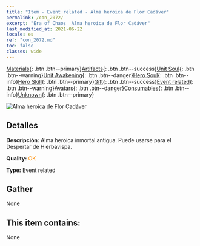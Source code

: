 ```yaml
---
title: "Item - Event related - Alma heroica de Flor Cadáver"
permalink: /con_2072/
excerpt: "Era of Chaos  Alma heroica de Flor Cadáver"
last_modified_at: 2021-06-22
locale: es
ref: "con_2072.md"
toc: false
classes: wide
---
```

 [Materials](/ItemsES/){: .btn .btn--primary}[Artifacts](/ItemsES/Artifacts/){: .btn .btn--success}[Unit Soul](/ItemsES/UnitSoul/){: .btn .btn--warning}[Unit Awakening](/ItemsES/UnitAwakening/){: .btn .btn--danger}[Hero Soul](/ItemsES/HeroSoul/){: .btn .btn--info}[Hero Skill](/ItemsES/HeroSkill/){: .btn .btn--primary}[Gift](/ItemsES/Gift/){: .btn .btn--success}[Event related](/ItemsES/Events/){: .btn .btn--warning}[Avatars](/ItemsES/Avatars/){: .btn .btn--danger}[Consumables](/ItemsES/Consumables/){: .btn .btn--info}[Unknown](/ItemsES/Unknown/){: .btn .btn--primary}

 ![Alma heroica de Flor Cadáver](/images/t/juexing_808.jpg)

## Detalles
 **Descripción:** Alma heroica inmortal antigua. Puede usarse para el Despertar de Hierbavispa.

 **Quality:** <span style="color: #FF8C00">OK</span>

 **Type:** Event related

## Gather

  None

## This item contains:

  None

